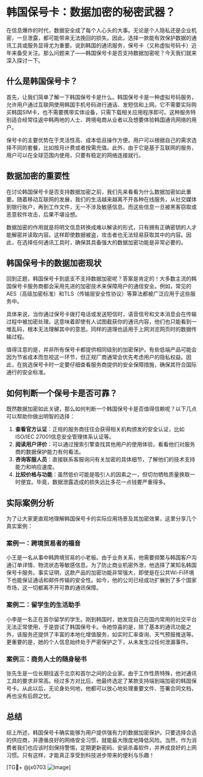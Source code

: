 # 韩国保号卡：数据加密的秘密武器？

在信息爆炸的时代，数据安全成了每个人心头的大事。无论是个人隐私还是企业机密，一旦泄露，都可能带来无法挽回的损失。因此，选择一款能有效保护数据的通讯工具或服务显得尤为重要。说到韩国的通讯服务，保号卡（又称虚拟号码卡）近年来备受关注。那么问题来了——韩国保号卡是否支持数据加密呢？今天我们就来深入探讨一下。

## 什么是韩国保号卡？

首先，让我们简单了解一下韩国保号卡是什么。韩国保号卡是一种虚拟号码服务，允许用户通过互联网使用韩国手机号码进行通话、发短信和上网。它不需要实际购买韩国SIM卡，也不需要携带实体设备，只需下载相关应用程序即可。这种服务特别适合经常往返中韩两地的人士、跨境电商从业者以及想要体验韩国通讯网络的用户。

保号卡的主要优势在于灵活性高、成本低且操作方便。用户可以根据自己的需求选择不同的套餐，比如按月计费或者按需充值。此外，由于它是基于互联网的服务，用户可以在全球范围内使用，只要有稳定的网络连接就行。

## 数据加密的重要性

在讨论韩国保号卡是否支持数据加密之前，我们先来看看为什么数据加密如此重要。随着移动互联网的发展，我们的生活越来越离不开各种在线服务，从社交媒体到银行账户，再到工作文件，无一不涉及敏感信息。而这些信息一旦被黑客窃取或恶意软件攻击，后果不堪设想。

数据加密的作用就是将明文信息转换成难以解读的形式，只有拥有正确密钥的人才能解密并读取内容。这样即使数据被盗，攻击者也无法轻易获取其中的内容。因此，在选择任何通讯工具时，确保其具备强大的数据加密功能是非常必要的。

## 韩国保号卡的数据加密现状

回到正题，韩国保号卡到底支不支持数据加密呢？答案是肯定的！大多数主流的韩国保号卡服务商都会采用先进的加密技术来保障用户的通信安全。例如，常见的AES（高级加密标准）和TLS（传输层安全性协议）等算法都被广泛应用于这些服务中。

具体来说，当你通过保号卡拨打电话或发送短信时，语音信号和文本消息会在传输过程中被加密处理。这意味着即使有人试图截获你的通讯内容，他们也只能看到一堆乱码，根本无法理解其中的意思。同样的道理也适用于上网浏览网页时的数据传输过程。

值得注意的是，并非所有保号卡都提供相同级别的加密保护。有些低端产品可能会因为节省成本而忽视这一环节，但正规厂商通常会优先考虑用户的隐私权益。因此，在挑选保号卡时一定要仔细查看服务商提供的安全保障措施，确保其符合国际通行的安全标准。

## 如何判断一个保号卡是否可靠？

既然数据加密如此关键，那么如何判断一个韩国保号卡是否值得信赖呢？以下几点可以帮助你做出明智的选择：

1. **查看官方认证**：正规的服务商往往会获得相关机构颁发的安全认证，比如ISO/IEC 27001信息安全管理体系认证等。
2. **阅读用户评价**：可以通过搜索引擎查找其他用户的使用体验，看看他们对服务商的数据保护能力有何看法。
3. **咨询客服人员**：直接联系客服询问有关加密的具体细节，了解他们的技术支持能力和响应速度。
4. **比较价格与功能**：虽然低价可能是吸引人的因素之一，但切勿牺牲质量换取一时便宜。毕竟，数据泄露造成的损失远比多花一点钱要严重得多。

## 实际案例分析

为了让大家更直观地理解韩国保号卡的实际应用场景及其加密效果，这里分享几个真实案例：

### 案例一：跨境贸易者的福音

小王是一名从事中韩跨境贸易的小老板。由于业务关系，他需要频繁与韩国客户沟通订单详情、物流状态等敏感信息。为了防止商业机密外泄，他选择了某知名韩国保号卡服务。事实证明，这款产品的加密功能非常强大，即使是在公共Wi-Fi环境下也能保证通话和邮件传输的安全性。如今，他的公司已经成功扩展到了多个国家市场，这一切都离不开可靠的通讯保障。

### 案例二：留学生的生活助手

小李是一名正在首尔留学的学生。刚到韩国时，她发现自己在国内常用的社交平台无法正常使用，于是尝试了韩国保号卡。令她惊喜的是，除了基本的通讯功能之外，该服务还提供了丰富的本地化增值服务，如实时汇率查询、天气预报推送等。更重要的是，她的个人信息始终处于严密保护之下，从未发生过任何泄漏事件。

### 案例三：商务人士的随身秘书

张先生是一位长期往返于北京和首尔之间的企业家。由于工作性质特殊，他对通讯工具的要求非常高。经过多方对比后，他最终选定了某款支持端到端加密的韩国保号卡。从此以后，无论身处何地，他都可以放心地处理重要文件、签署合同文档，再也没有后顾之忧。

## 总结

综上所述，韩国保号卡确实能够为用户提供强有力的数据加密保护。只要选择合适的供应商，并遵循良好的网络安全习惯，就能最大限度地降低风险。当然，作为消费者我们也应该时刻保持警惕，定期更新密码、安装杀毒软件，并养成良好的上网习惯。只有这样，才能真正享受到科技进步带来的便利与乐趣！

[TG💪+ @jx0703 ![Image](https://github.com/user-attachments/assets/dbca1d08-cadb-493c-b0ec-ad6f7a83f270)]